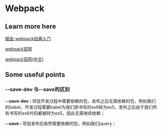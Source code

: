 # Webpack

## Learn more here

[掘金-webpack经典入门](https://juejin.im/post/59f93357f265da43305dc90a)

[webpack官网](https://webpack.js.org/concepts/)

[webpack官网(中文)](https://doc.webpack-china.org/concepts/loaders/#-loader)

## Some useful points

### --save-dev 与--save的区别

**--save-dev :** 项目开发过程中需要依赖的包，发布之后无需依赖的包，例如我们的babel，开发过程需要babel为我们把书写的es6转为es5，发布之后由于我们所有书写的es6代码都被转为es5，因此无需继续依赖；

**--save :** 项目发布后依然需要依赖的包，例如我们jquery；
